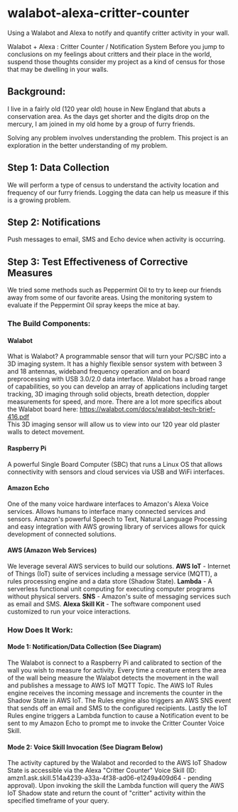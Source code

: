 # walabot-alexa-critter-counter
Using a Walabot and Alexa to notify and quantify critter activity in your wall.

Walabot + Alexa : Critter Counter / Notification System
Before you jump to conclusions on my feelings about critters and their place in the world, suspend those thoughts consider my project as a kind of census for those that may be dwelling in your walls.

## Background:
I live in a fairly old (120 year old) house in New England that abuts a conservation area. As the days get shorter and the digits drop on the mercury, I am joined in my old home by a group of furry friends. 

Solving any problem involves understanding the problem. This project is an exploration in the better understanding of my problem.
## Step 1: Data Collection

We will perform a type of census to understand the activity location and frequency of our furry friends. 
Logging the data can help us measure if this is a growing problem.

## Step 2: Notifications

Push messages to email, SMS and Echo device when activity is occurring.
## Step 3: Test Effectiveness of Corrective Measures

We tried some methods such as Peppermint Oil to try to keep our friends away from some of our favorite areas. Using the monitoring system to evaluate if the Peppermint Oil spray keeps the mice at bay. 

### The Build Components:
#### Walabot
What is Walabot?
A programmable sensor that will turn your PC/SBC into a 3D imaging system. It has a highly flexible sensor system with between 3 and 18 antennas, wideband frequency operation and on board preprocessing with USB 3.0/2.0 data interface.
Walabot has a broad range of capabilities, so you can develop an array of applications including target tracking, 3D imaging through solid objects, breath detection, doppler measurements for speed, and more. 
There are a lot more specifics about the Walabot board here:
https://walabot.com/docs/walabot-tech-brief-416.pdf  
This 3D imaging sensor will allow us to view into our 120 year old plaster walls to detect movement.


#### Raspberry Pi
A powerful Single Board Computer (SBC) that runs a Linux OS that allows connectivity with sensors and cloud services via USB and WiFi interfaces.

#### Amazon Echo
One of the many voice hardware interfaces to Amazon's Alexa Voice services. Allows humans to interface many connected services and sensors. Amazon's powerful Speech to Text, Natural Language Processing and easy integration with AWS growing library of services allows for quick development of connected solutions. 

#### AWS (Amazon Web Services)
We leverage several AWS services to build our solutions.
**AWS IoT** - Internet of Things (IoT) suite of services including a message service (MQTT), a rules processing engine and a data store (Shadow State).
**Lambda** - A serverless functional unit computing for executing computer programs without physical servers.
**SNS** - Amazon's suite of messaging services such as email and SMS.
**Alexa Skill Kit** - The software component used customized to run your voice interactions. 

### How Does It Work:
#### Mode 1: Notification/Data Collection (See Diagram)
The Walabot is connect to a Raspberry Pi and calibrated to section of the wall you wish to measure for activity.
Every time a creature enters the area of the wall being measure the Walabot detects the movement in the wall and publishes a message to AWS IoT MQTT Topic. The AWS IoT Rules engine receives the incoming message and increments the counter in the Shadow State in AWS IoT. The Rules engine also triggers an AWS SNS event that sends off an email and SMS to the configured recipients. Lastly the IoT Rules engine triggers a Lambda function to cause a Notification event to be sent to my Amazon Echo to prompt me to invoke the Critter Counter Voice Skill.

#### Mode 2: Voice Skill Invocation (See Diagram Below)
The activity captured by the Walabot and recorded to the AWS IoT Shadow State is accessible via the Alexa "Critter Counter" Voice Skill (ID: amzn1.ask.skill.514a4239-a33a-4f38-ad06-e1249a409d64 - pending approval).
Upon invoking the skill the Lambda function will query the AWS IoT Shadow state and return the count of "critter" activity within the specified timeframe of your query. 
